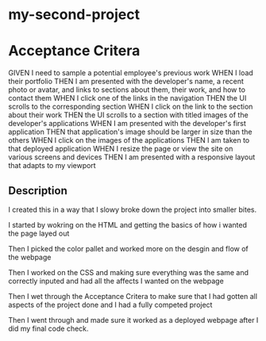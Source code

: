 # my-second-project


# Acceptance Critera
GIVEN I need to sample a potential employee's previous work
WHEN I load their portfolio
THEN I am presented with the developer's name, a recent photo or avatar, and links to sections about them, their work, and how to contact them
WHEN I click one of the links in the navigation
THEN the UI scrolls to the corresponding section
 WHEN I click on the link to the section about their work
THEN the UI scrolls to a section with titled images of the developer's applications
WHEN I am presented with the developer's first application
THEN that application's image should be larger in size than the others
WHEN I click on the images of the applications
THEN I am taken to that deployed application
WHEN I resize the page or view the site on various screens and devices
THEN I am presented with a responsive layout that adapts to my viewport

## Description
I created this in a way that I slowy broke down the project into smaller bites.

I started by wokring on the HTML and getting the basics of how i wanted the page layed out

Then I picked the color pallet and worked more on the desgin and flow of the webpage

Then I worked on the CSS and making sure everything was the same and correctly inputed and had all the affects I wanted on the webpage

Then I wet through the Acceptance Critera to make sure that I had gotten all aspects of the project done and I had a fully competed project

Then I went through and made sure it worked as a deployed webpage after I did my final code check.
